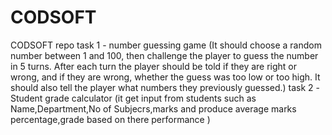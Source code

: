 # CODSOFT
CODSOFT repo 
task 1 - number guessing game 
         (It should choose a random number between 1 and 100, then challenge the player to guess the number in 5 turns. After each turn the player should be told if they are right or wrong, and if they are wrong, 
         whether the guess was too low or too high. It should also tell the player what numbers they previously guessed.)
task 2 -Student grade calculator
          (it get input from students such as Name,Department,No of Subjecrs,marks and produce average marks percentage,grade based on there performance )
